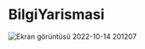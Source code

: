 # BilgiYarismasi

![Ekran görüntüsü 2022-10-14 201207](https://user-images.githubusercontent.com/108897416/195903815-a1dd5f02-0019-405d-8d93-1c274d816407.png)

